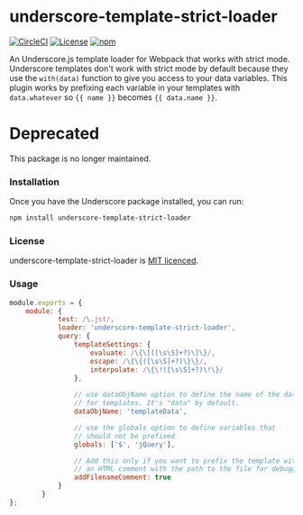 underscore-template-strict-loader
=========================

[![CircleCI](https://img.shields.io/circleci/project/github/spyfu/underscore-template-strict-loader.svg)](https://circleci.com/gh/spyfu/underscore-template-strict-loader)
[![License](https://img.shields.io/github/license/spyfu/underscore-template-strict-loader.svg)](https://github.com/spyfu/underscore-template-strict-loader/blob/master/LICENSE)
[![npm](https://img.shields.io/npm/v/underscore-template-strict-loader.svg)](https://www.npmjs.com/package/underscore-template-strict-loader)

An Underscore.js template loader for Webpack that works with strict mode. Underscore templates don't work with strict mode by default because they use the `with(data)` function to give you access to your data variables. This plugin works by prefixing each variable in your templates with `data.whatever` so `{{ name }}` becomes `{{ data.name }}`.

# Deprecated

This package is no longer maintained.

### Installation
Once you have the Underscore package installed, you can run:

```bash
npm install underscore-template-strict-loader
```

### License

underscore-template-strict-loader is [MIT licenced](http://www.opensource.org/licenses/mit-license.php).

### Usage
```js
module.exports = {
    module: {
            test: /\.jst/,
            loader: 'underscore-template-strict-loader',
            query: {
                templateSettings: {
                    evaluate: /\{\[([\s\S]+?)\]\}/,
                    escape: /\{\{([\s\S]+?)\}\}/,
                    interpolate: /\{\!([\s\S]+?)\!\}/
                },
                
                // use dataObjName option to define the name of the data object
                // for templates. It's "data" by default.
                dataObjName: 'templateData',

                // use the globals option to define variables that
                // should not be prefixed
                globals: ['$', 'jQuery'],

                // Add this only if you want to prefix the template with
                // an HTML comment with the path to the file for debugging.
                addFilenameComment: true
            }
        }
};
```
